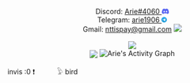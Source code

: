 <p align="center">
  Discord: 
  <a href="https://discord.com/users/584974376454324236">
  Arie#4060
  <img height="11em" src="https://github.com/NTT1906/NTT1906/raw/master/discord-mark-blue.png"/>
  </a><br>
  Telegram:
  <a href="https://t.me/arie1906">
  arie1906
  <img height="11em" src="https://github.com/NTT1906/NTT1906/raw/master/Logo.png"/>
  </a><br>
  Gmail: <a href="mailto:nttispay@gmail.com">nttispay@gmail.com</a>
  <a href="https://mail.google.com/mail/?view=cm&source=mailto&to=nttispay@gmail.com">
  <img height="13em" src="https://ssl.gstatic.com/ui/v1/icons/mail/rfr/gmail.ico"/></a>
</p>
<p align="center">
  <img align="center" src="https://github-readme-stats.vercel.app/api?username=ntt1906&theme=react&hide_border=false&bg_color=0d1117&title_color=F85D7F&icon_color=F8D866&card_width=500px&count_private=true&disable_animations=true"/><br>
  <img align="center" src="https://github-readme-stats.vercel.app/api/top-langs/?username=ntt1906&theme=react&hide_border=false&bg_color=0d1117&title_color=F85D7F&icon_color=F8D866&card_width=500px&langs_count=8&hide=css,html&layout=compact"/>
  <img alt="Arie's Activity Graph" src="https://github-readme-activity-graph.cyclic.app/graph?username=NTT1906&bg_color=0d1117&color=9e4c98&line=2f81f7&point=403d3d&area=true&hide_border=true" />
</p>

invis :0 ❗⠀⠀⠀⠀
𓅱 bird
